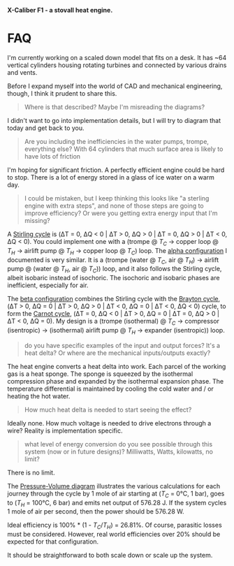 
**X-Caliber F1 - a stovall heat engine.**

# FAQ

I'm currently working on a scaled down model that fits on a desk. It has ~64 vertical cylinders housing rotating turbines and connected by various drains and vents.

Before I expand myself into the world of CAD and mechanical engineering, though, I think it prudent to share this.

> Where is that described? Maybe I'm misreading the diagrams?

I didn't want to go into implementation details, but I will try to diagram that today and get back to you.

> Are you including the inefficiencies in the water pumps, trompe, everything else? With 64 cylinders that much surface area is likely to have lots of friction

I'm hoping for significant friction.  A perfectly efficient engine could be hard to stop.  There is a lot of energy stored in a glass of ice water on a warm day.

> I could be mistaken, but I keep thinking this looks like "a sterling engine with extra steps", and none of those steps are going to improve efficiency? Or were you getting extra energy input that I'm missing?

A [Stirling cycle](https://en.wikipedia.org/wiki/Stirling_cycle) is (ΔT = 0, ΔQ < 0 | ΔT > 0, ΔQ > 0 | ΔT = 0, ΔQ > 0 | ΔT < 0, ΔQ < 0).  You could implement one with a (trompe @ $T_C$ -> copper loop @ $T_H$ -> airlift pump @ $T_H$ -> copper loop @ $T_C$) loop. The [alpha configuration](https://github.com/trstovall/engine/blob/main/pv_diagram_alpha.png) I documented is very similar. It is a (trompe (water @ $T_C$, air @ $T_H$) -> airlift pump @ (water @ $T_H$, air @ $T_C$)) loop, and it also follows the Stirling cycle, albeit isobaric instead of isochoric.  The isochoric and isobaric phases are inefficient, especially for air.

The [beta configuration](https://github.com/trstovall/engine/blob/main/pv_diagram_beta.png) combines the Stirling cycle with the [Brayton cycle](https://en.wikipedia.org/wiki/Brayton_cycle), (ΔT > 0, ΔQ = 0 | ΔT > 0, ΔQ > 0 | ΔT < 0, ΔQ = 0 | ΔT < 0, ΔQ < 0) cycle, to form the [Carnot cycle](https://en.wikipedia.org/wiki/Carnot_cycle), (ΔT = 0, ΔQ < 0 | ΔT > 0, ΔQ = 0 | ΔT = 0, ΔQ > 0 | ΔT < 0, ΔQ = 0).  My design is a (trompe (isothermal) @ $T_C$ -> compressor (isentropic) -> (isothermal) airlift pump @ $T_H$ -> expander (isentropic)) loop.

> do you have specific examples of the input and output forces? It's a heat delta? Or where are the mechanical inputs/outputs exactly?

The heat engine converts a heat delta into work.  Each parcel of the working gas is a heat sponge.  The sponge is squeezed by the isothermal compression phase and expanded by the isothermal expansion phase.  The temperature differential is maintained by cooling the cold water and / or heating the hot water.

> How much heat delta is needed to start seeing the effect?

Ideally none.  How much voltage is needed to drive electrons through a wire?  Reality is implementation specific.

> what level of energy conversion do you see possible through this system (now or in future designs)? Milliwatts, Watts, kilowatts, no limit?

There is no limit.

The [Pressure-Volume diagram](https://github.com/trstovall/engine/blob/main/pv_diagram_beta.png) illustrates the various calculations for each journey through the cycle by 1 mole of air starting at ($T_C$ = 0°C, 1 bar), goes to ($T_H$ = 100°C, 6 bar) and emits net output of 576.28 J.  If the system cycles 1 mole of air per second, then the power should be 576.28 W.

Ideal efficiency is 100% * (1 - $T_C$/$T_H$) = 26.81%.  Of course, parasitic losses must be considered.  However, real world efficiencies over 20% should be expected for that configuration.

It should be straightforward to both scale down or scale up the system.
